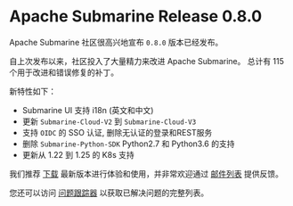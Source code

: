 <!--
Licensed under the Apache License, Version 2.0 (the "License");
you may not use this file except in compliance with the License.
You may obtain a copy of the License at

http://www.apache.org/licenses/LICENSE-2.0

Unless required by applicable law or agreed to in writing, software
distributed under the License is distributed on an "AS IS" BASIS,
WITHOUT WARRANTIES OR CONDITIONS OF ANY KIND, either express or implied.
See the License for the specific language governing permissions and
limitations under the License.
-->

# Apache Submarine Release 0.8.0

Apache Submarine 社区很高兴地宣布 `0.8.0` 版本已经发布。

自上次发布以来，社区投入了大量精力来改进 Apache Submarine。
总计有 115 个用于改进和错误修复的补丁。  

新特性如下：
- Submarine UI 支持 i18n (英文和中文)
- 更新 `Submarine-Cloud-V2` 到 `Submarine-Cloud-V3`
- 支持 `OIDC` 的 SSO 认证, 删除无认证的登录和REST服务 
- 删除 `Submarine-Python-SDK` Python2.7 和 Python3.6 的支持
- 更新从 1.22 到 1.25 的 K8s 支持

我们推荐 [下载](../docs/download) 最新版本进行体验和使用，并非常欢迎通过 [邮件列表](../docs/community/) 提供反馈。

您还可以访问 [问题跟踪器](https://issues.apache.org/jira/secure/ReleaseNote.jspa?projectId=12322824&version=12351377) 以获取已解决问题的完整列表。
